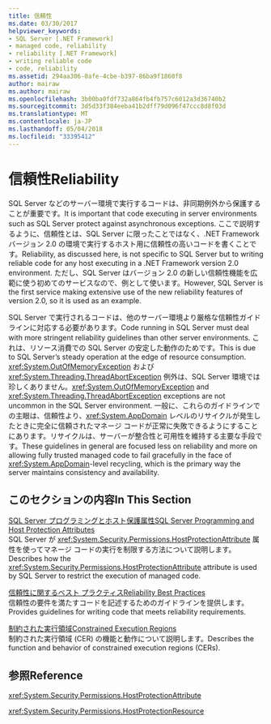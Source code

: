 ```yaml
---
title: 信頼性
ms.date: 03/30/2017
helpviewer_keywords:
- SQL Server [.NET Framework]
- managed code, reliability
- reliability [.NET Framework]
- writing reliable code
- code, reliability
ms.assetid: 294aa306-0afe-4cbe-b397-86ba9f1860f8
author: mairaw
ms.author: mairaw
ms.openlocfilehash: 3b00ba0fdf732a864fb4fb757c6012a3d36740b2
ms.sourcegitcommit: 3d5d33f384eeba41b2dff79d096f47ccc8d8f03d
ms.translationtype: MT
ms.contentlocale: ja-JP
ms.lasthandoff: 05/04/2018
ms.locfileid: "33395412"
---
```

# <a name="reliability"></a><span data-ttu-id="0a17b-102">信頼性</span><span class="sxs-lookup"><span data-stu-id="0a17b-102">Reliability</span></span>
<span data-ttu-id="0a17b-103">SQL Server などのサーバー環境で実行するコードは、非同期例外から保護することが重要です。</span><span class="sxs-lookup"><span data-stu-id="0a17b-103">It is important that code executing in server environments such as SQL Server protect against asynchronous exceptions.</span></span> <span data-ttu-id="0a17b-104">ここで説明するように、信頼性とは、SQL Server に限ったことではなく、.NET Framework バージョン 2.0 の環境で実行するホスト用に信頼性の高いコードを書くことです。</span><span class="sxs-lookup"><span data-stu-id="0a17b-104">Reliability, as discussed here, is not specific to SQL Server but to writing reliable code for any host executing in a .NET Framework version 2.0 environment.</span></span> <span data-ttu-id="0a17b-105">ただし、SQL Server はバージョン 2.0 の新しい信頼性機能を広範に使う初めてのサービスなので、例として使います。</span><span class="sxs-lookup"><span data-stu-id="0a17b-105">However, SQL Server is the first service making extensive use of the new reliability features of version 2.0, so it is used as an example.</span></span>  
  
 <span data-ttu-id="0a17b-106">SQL Server で実行されるコードは、他のサーバー環境より厳格な信頼性ガイドラインに対応する必要があります。</span><span class="sxs-lookup"><span data-stu-id="0a17b-106">Code running in SQL Server must deal with more stringent reliability guidelines than other server environments.</span></span> <span data-ttu-id="0a17b-107">これは、リソース消費での SQL Server の安定した動作のためです。</span><span class="sxs-lookup"><span data-stu-id="0a17b-107">This is due to SQL Server’s steady operation at the edge of resource consumption.</span></span>  <span data-ttu-id="0a17b-108"><xref:System.OutOfMemoryException> および <xref:System.Threading.ThreadAbortException> 例外は、SQL Server 環境では珍しくありません。</span><span class="sxs-lookup"><span data-stu-id="0a17b-108"><xref:System.OutOfMemoryException> and <xref:System.Threading.ThreadAbortException> exceptions are not uncommon in the SQL Server environment.</span></span> <span data-ttu-id="0a17b-109">一般に、これらのガイドラインでの主眼は、信頼性より、<xref:System.AppDomain> レベルのリサイクルが発生したときに完全に信頼されたマネージ コードが正常に失敗できるようにすることにあります。リサイクルは、サーバーが整合性と可用性を維持する主要な手段です。</span><span class="sxs-lookup"><span data-stu-id="0a17b-109">These guidelines in general are focused less on reliability and more on allowing fully trusted managed code to fail gracefully in the face of <xref:System.AppDomain>-level recycling, which is the primary way the server maintains consistency and availability.</span></span>  
  
## <a name="in-this-section"></a><span data-ttu-id="0a17b-110">このセクションの内容</span><span class="sxs-lookup"><span data-stu-id="0a17b-110">In This Section</span></span>  
 [<span data-ttu-id="0a17b-111">SQL Server プログラミングとホスト保護属性</span><span class="sxs-lookup"><span data-stu-id="0a17b-111">SQL Server Programming and Host Protection Attributes</span></span>](../../../docs/framework/performance/sql-server-programming-and-host-protection-attributes.md)  
 <span data-ttu-id="0a17b-112">SQL Server が <xref:System.Security.Permissions.HostProtectionAttribute> 属性を使ってマネージ コードの実行を制限する方法について説明します。</span><span class="sxs-lookup"><span data-stu-id="0a17b-112">Describes how the <xref:System.Security.Permissions.HostProtectionAttribute> attribute is used by SQL Server to restrict the execution of managed code.</span></span>  
  
 [<span data-ttu-id="0a17b-113">信頼性に関するベスト プラクティス</span><span class="sxs-lookup"><span data-stu-id="0a17b-113">Reliability Best Practices</span></span>](../../../docs/framework/performance/reliability-best-practices.md)  
 <span data-ttu-id="0a17b-114">信頼性の要件を満たすコードを記述するためのガイドラインを提供します。</span><span class="sxs-lookup"><span data-stu-id="0a17b-114">Provides guidelines for writing code that meets reliability requirements.</span></span>  
  
 [<span data-ttu-id="0a17b-115">制約された実行領域</span><span class="sxs-lookup"><span data-stu-id="0a17b-115">Constrained Execution Regions</span></span>](../../../docs/framework/performance/constrained-execution-regions.md)  
 <span data-ttu-id="0a17b-116">制約された実行領域 (CER) の機能と動作について説明します。</span><span class="sxs-lookup"><span data-stu-id="0a17b-116">Describes the function and behavior of constrained execution regions (CERs).</span></span>  
  
## <a name="reference"></a><span data-ttu-id="0a17b-117">参照</span><span class="sxs-lookup"><span data-stu-id="0a17b-117">Reference</span></span>  
 <xref:System.Security.Permissions.HostProtectionAttribute>  
  
 <xref:System.Security.Permissions.HostProtectionResource>
